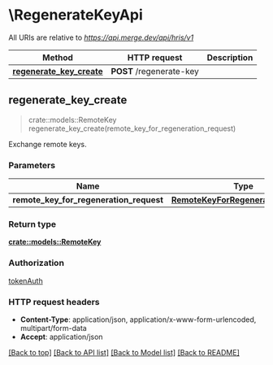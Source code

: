 # \RegenerateKeyApi

All URIs are relative to *https://api.merge.dev/api/hris/v1*

Method | HTTP request | Description
------------- | ------------- | -------------
[**regenerate_key_create**](RegenerateKeyApi.md#regenerate_key_create) | **POST** /regenerate-key | 



## regenerate_key_create

> crate::models::RemoteKey regenerate_key_create(remote_key_for_regeneration_request)


Exchange remote keys.

### Parameters


Name | Type | Description  | Required | Notes
------------- | ------------- | ------------- | ------------- | -------------
**remote_key_for_regeneration_request** | [**RemoteKeyForRegenerationRequest**](RemoteKeyForRegenerationRequest.md) |  | [required] |

### Return type

[**crate::models::RemoteKey**](RemoteKey.md)

### Authorization

[tokenAuth](../README.md#tokenAuth)

### HTTP request headers

- **Content-Type**: application/json, application/x-www-form-urlencoded, multipart/form-data
- **Accept**: application/json

[[Back to top]](#) [[Back to API list]](../README.md#documentation-for-api-endpoints) [[Back to Model list]](../README.md#documentation-for-models) [[Back to README]](../README.md)

